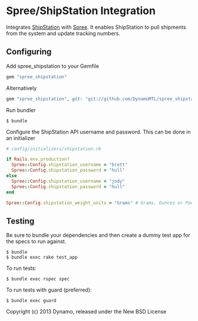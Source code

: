 Spree/ShipStation Integration
==============================

Integrates [ShipStation](http://www.shipstation.com) with [Spree](http://spreecommerce.com). It enables ShipStation to pull shipments from the system and update tracking numbers.

Configuring
-----------

Add spree_shipstation to your Gemfile

```ruby
gem "spree_shipstation"
```

Alternatively

```ruby
gem "spree_shipstation", git: "git://github.com/DynamoMTL/spree_shipstation.git"
```

Run bundler

    $ bundle

Configure the ShipStation API username and password. This can be done in an initializer

```ruby
# config/initializers/shipstation.rb

if Rails.env.production?
  Spree::Config.shipstation_username = "brett"
  Spree::Config.shipstation_password = "hull"
else
  Spree::Config.shipstation_username = "jody"
  Spree::Config.shipstation_password = "hull"
end

Spree::Config.shipstation_weight_units = "Grams" # Grams, Ounces or Pounds
```


Testing
-------

Be sure to bundle your dependencies and then create a dummy test app for the specs to run against.

    $ bundle
    $ bundle exec rake test_app

To run tests:

    $ bundle exec rspec spec

To run tests with guard (preferred):
    
    $ bundle exec guard

Copyright (c) 2013 Dynamo, released under the New BSD License
